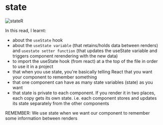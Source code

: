 # state

![stateR](https://user-images.githubusercontent.com/85868026/201591029-6f9ca053-b524-4723-98df-25cdf3f1d463.png)

In this read, I learnt:

- about the `useState` hook
- about the `useState variable` (that retains/holds data between renders) and `usestate setter function` (that updates the useState variable and triggers component rerendering with the new data)
- to import the useState hook (from react) at a the top of the file in order to use it in a project
- that when you use state, you're basically telling React that you want your component to remember something
- that one component can have as many state variables (state) as you want
- that state is private to each component. If you render it in two places, each copy gets its own state. i.e. each component stores and updates its state separately from the other components

REMEMBER: We use state when we want our component to remember some information between renders
